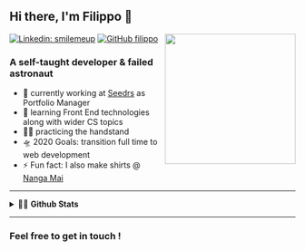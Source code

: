 ## Hi there, I'm Filippo 👋
<img align='right' src="https://media.giphy.com/media/wET3URacPVM9G/giphy.gif" width="230">

[![Linkedin: smilemeup](https://img.shields.io/badge/-smilemeup-blue?style=flat-square&logo=Linkedin&logoColor=white&link=https://www.linkedin.com/in/thaianebraga/)][Linkedin]
[![GitHub filippo](https://img.shields.io/github/followers/filippo?label=follow&style=social)][GitHub]


### A self-taught developer & failed astronaut

- 🌱 currently working at [Seedrs][Seedrs] as Portfolio Manager
- 🧠 learning Front End technologies along with wider CS topics
- 🤸🏻 practicing the handstand
- 🛸 2020 Goals: transition full time to web development
- ⚡ Fun fact: I also make shirts @ [Nanga Mai][NangaMai]

---

<details>
  <summary>🧑‍🚀 <strong>Github Stats</strong></summary>

  <img align="left" alt="filippomassarelli Github Stats" src="https://github-readme-stats.vercel.app/api?username=filippomassarelli&show_icons=true&hide_border=true&count_private=true" />

</details>

---

### Feel free to get in touch !

[Linkedin]: https://www.linkedin.com/in/smilemeup/
[GitHub]: https://github.com/filippomassarelli
[Seedrs]: https://seedrs.com/
[NangaMai]: https://www.nanga-mai.com/